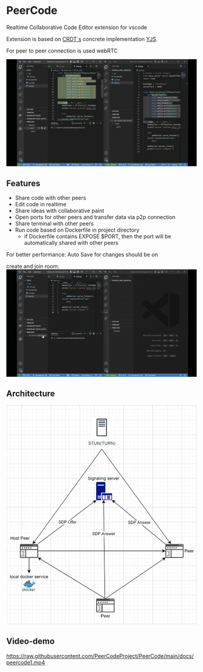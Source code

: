# PeerCode

Realtime Collaborative Code Editor extension for vscode

Extension is based on [CRDT`s](https://en.wikipedia.org/wiki/Conflict-free_replicated_data_type)
concrete implementation [YJS](https://github.com/yjs/yjs).

For peer to peer connection is used webRTC

![example](docs/example1.gif)

## Features

* Share code with other peers
* Edit code in realtime
* Share ideas with collaborative paint
* Open ports for other peers and transfer data via p2p connection
* Share terminal with other peers
* Run code based on Dockerfile in project directory
  * if Dockerfile contains EXPOSE $PORT, then the port will be automatically shared with other peers

For better performance: Auto Save for changes should be on

create and join room:
![Join](docs/start.gif)

## Architecture

![arch](docs/arch.png)

## Video-demo

<https://raw.githubusercontent.com/PeerCodeProject/PeerCode/main/docs/peercode1.mp4>

